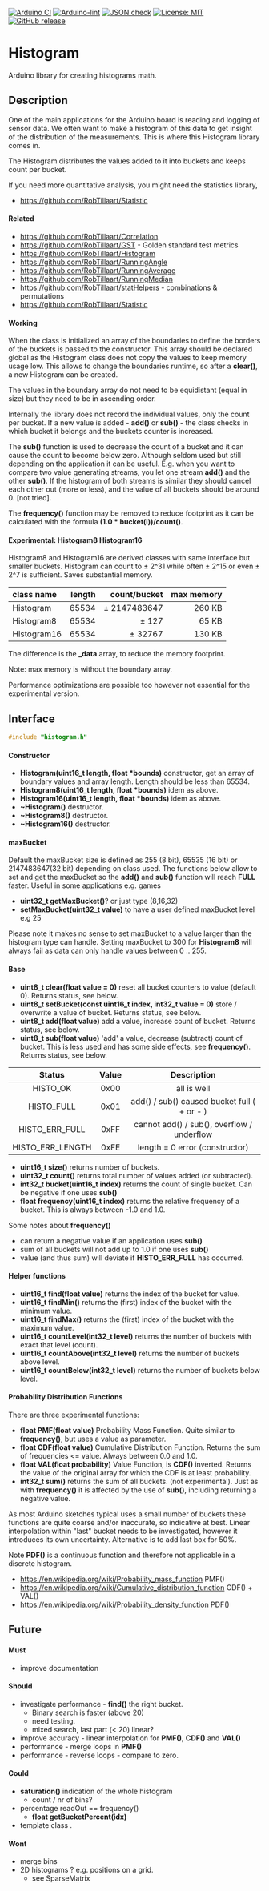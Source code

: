 
[![Arduino CI](https://github.com/RobTillaart/Histogram/workflows/Arduino%20CI/badge.svg)](https://github.com/marketplace/actions/arduino_ci)
[![Arduino-lint](https://github.com/RobTillaart/Histogram/actions/workflows/arduino-lint.yml/badge.svg)](https://github.com/RobTillaart/Histogram/actions/workflows/arduino-lint.yml)
[![JSON check](https://github.com/RobTillaart/Histogram/actions/workflows/jsoncheck.yml/badge.svg)](https://github.com/RobTillaart/Histogram/actions/workflows/jsoncheck.yml)
[![License: MIT](https://img.shields.io/badge/license-MIT-green.svg)](https://github.com/RobTillaart/Histogram/blob/master/LICENSE)
[![GitHub release](https://img.shields.io/github/release/RobTillaart/Histogram.svg?maxAge=3600)](https://github.com/RobTillaart/Histogram/releases)


# Histogram

Arduino library for creating histograms math.


## Description

One of the main applications for the Arduino board is reading and logging of sensor data.
We often want to make a histogram of this data to get insight of the distribution of the
measurements. This is where this Histogram library comes in.

The Histogram distributes the values added to it into buckets and keeps count per bucket.

If you need more quantitative analysis, you might need the statistics library, 
- https://github.com/RobTillaart/Statistic


#### Related

- https://github.com/RobTillaart/Correlation
- https://github.com/RobTillaart/GST - Golden standard test metrics
- https://github.com/RobTillaart/Histogram
- https://github.com/RobTillaart/RunningAngle
- https://github.com/RobTillaart/RunningAverage
- https://github.com/RobTillaart/RunningMedian
- https://github.com/RobTillaart/statHelpers - combinations & permutations
- https://github.com/RobTillaart/Statistic


#### Working

When the class is initialized an array of the boundaries to define the borders of the
buckets is passed to the constructor. This array should be declared global as the
Histogram class does not copy the values to keep memory usage low. This allows to change
the boundaries runtime, so after a **clear()**, a new Histogram can be created.

The values in the boundary array do not need to be equidistant (equal in size)
but they need to be in ascending order.

Internally the library does not record the individual values, only the count per bucket.
If a new value is added - **add()** or **sub()** - the class checks in which bucket it 
belongs and the buckets counter is increased.

The **sub()** function is used to decrease the count of a bucket and it can cause the 
count to become below zero. Although seldom used but still depending on the application 
it can be useful. E.g. when you want to compare two value generating streams, you let 
one stream **add()** and the other **sub()**. If the histogram of both streams is 
similar they should cancel each other out (more or less), and the value of all buckets 
should be around 0. \[not tried\].

The **frequency()** function may be removed to reduce footprint as it can be calculated 
with the formula **(1.0 \* bucket(i))/count()**.


#### Experimental: Histogram8 Histogram16

Histogram8 and Histogram16 are derived classes with same interface but smaller buckets. 
Histogram can count to ± 2^31 while often ± 2^15 or even ± 2^7 is sufficient. 
Saves substantial memory.

|  class name   |  length  |  count/bucket  |  max memory  |
|:--------------|---------:|---------------:|-------------:|
|  Histogram    |   65534  |  ± 2147483647  |      260 KB  |
|  Histogram8   |   65534  |  ± 127         |       65 KB  |
|  Histogram16  |   65534  |  ± 32767       |      130 KB  |


The difference is the **\_data** array, to reduce the memory footprint.

Note: max memory is without the boundary array.

Performance optimizations are possible too however not essential for 
the experimental version.


## Interface 

```cpp
#include "histogram.h"
```

#### Constructor

- **Histogram(uint16_t length, float \*bounds)** constructor, get an array of boundary values and array length. 
Length should be less than 65534.
- **Histogram8(uint16_t length, float \*bounds)** idem as above.
- **Histogram16(uint16_t length, float \*bounds)** idem as above.
- **~Histogram()** destructor.
- **~Histogram8()** destructor.
- **~Histogram16()** destructor.


#### maxBucket

Default the maxBucket size is defined as 255 (8 bit), 65535 (16 bit) or
2147483647(32 bit) depending on class used.
The functions below allow to set and get the maxBucket so the **add()** and
**sub()** function will reach **FULL** faster.
Useful in some applications e.g. games

- **uint32_t getMaxBucket()**? or just type (8,16,32)
- **setMaxBucket(uint32_t value)** to have a user defined maxBucket level e.g 25

Please note it makes no sense to set maxBucket to a value larger than
the histogram type can handle. 
Setting maxBucket to 300 for **Histogram8** will always fail as data can only 
handle values between 0 .. 255.


#### Base

- **uint8_t clear(float value = 0)** reset all bucket counters to value (default 0).
Returns status, see below.
- **uint8_t setBucket(const uint16_t index, int32_t value = 0)** store / overwrite a value of bucket.
Returns status, see below.
- **uint8_t add(float value)** add a value, increase count of bucket.
Returns status, see below.
- **uint8_t sub(float value)** 'add' a value, decrease (subtract) count of bucket.
This is less used and has some side effects, see **frequency()**.
Returns status, see below.


|  Status            |  Value  | Description  |
|:------------------:|:-------:|:------------:|
|  HISTO_OK          |  0x00   |  all is well
|  HISTO_FULL        |  0x01   |  add() / sub() caused bucket full ( + or - )
|  HISTO_ERR_FULL    |  0xFF   |  cannot add() / sub(), overflow / underflow
|  HISTO_ERR_LENGTH  |  0xFE   |  length = 0 error (constructor)


- **uint16_t size()** returns number of buckets.
- **uint32_t count()** returns total number of values added (or subtracted).
- **int32_t bucket(uint16_t index)** returns the count of single bucket. 
Can be negative if one uses **sub()**
- **float frequency(uint16_t index)** returns the relative frequency of a bucket.
This is always between -1.0 and 1.0.

Some notes about **frequency()** 
- can return a negative value if an application uses **sub()**
- sum of all buckets will not add up to 1.0 if one uses **sub()**
- value (and thus sum) will deviate if **HISTO_ERR_FULL** has occurred.


#### Helper functions

- **uint16_t find(float value)** returns the index of the bucket for value.
- **uint16_t findMin()** returns the (first) index of the bucket with the minimum value.
- **uint16_t findMax()** returns the (first) index of the bucket with the maximum value.
- **uint16_t countLevel(int32_t level)** returns the number of buckets with exact that level (count).
- **uint16_t countAbove(int32_t level)** returns the number of buckets above level.
- **uint16_t countBelow(int32_t level)** returns the number of buckets below level.


#### Probability Distribution Functions

There are three experimental functions:

- **float PMF(float value)** Probability Mass Function. 
Quite similar to **frequency()**, but uses a value as parameter.
- **float CDF(float value)** Cumulative Distribution Function. 
Returns the sum of frequencies <= value. Always between 0.0 and 1.0.
- **float VAL(float probability)** Value Function, is **CDF()** inverted. 
Returns the value of the original array for which the CDF is at least probability.
- **int32_t sum()** returns the sum of all buckets. (not experimental).
Just as with **frequency()** it is affected by the use of **sub()**,
including returning a negative value.

As most Arduino sketches typical uses a small number of buckets these functions 
are quite coarse and/or inaccurate, so indicative at best.
Linear interpolation within "last" bucket needs to be investigated, however it
introduces its own uncertainty. Alternative is to add last box for 50%.

Note **PDF()** is a continuous function and therefore not applicable in a discrete histogram.


- https://en.wikipedia.org/wiki/Probability_mass_function  PMF()
- https://en.wikipedia.org/wiki/Cumulative_distribution_function CDF() + VAL()
- https://en.wikipedia.org/wiki/Probability_density_function  PDF()


## Future


#### Must

- improve documentation

#### Should

- investigate performance - **find()** the right bucket. 
  - Binary search is faster (above 20)
  - need testing.
  - mixed search, last part (< 20) linear?
- improve accuracy - linear interpolation for **PMF()**, **CDF()** and **VAL()**
- performance - merge loops in **PMF()**
- performance - reverse loops - compare to zero.


#### Could

- **saturation()** indication of the whole histogram
  - count / nr of bins?
- percentage readOut == frequency()
  - **float getBucketPercent(idx)**
- template class <bucketsizeType>.


#### Wont

- merge bins
- 2D histograms ? e.g. positions on a grid.
  - see SparseMatrix

